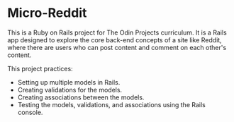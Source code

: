 # Micro-Reddit

This is a Ruby on Rails project for The Odin Projects curriculum. It is a Rails app designed to explore the core back-end concepts of a site like Reddit, where there are users who can post content and comment on each other's content. 

This project practices:

- Setting up multiple models in Rails.
- Creating validations for the models.
- Creating associations between the models.
- Testing the models, validations, and associations using the Rails console.
